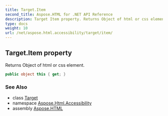 ```yaml
---
title: Target.Item
second_title: Aspose.HTML for .NET API Reference
description: Target Item property. Returns Object of html or css element
type: docs
weight: 10
url: /net/aspose.html.accessibility/target/item/
---
```

## Target.Item property

Returns Object of html or css element.

```csharp
public object this { get; }
```

### See Also

* class [Target](../)
* namespace [Aspose.Html.Accessibility](../../../aspose.html.accessibility/)
* assembly [Aspose.HTML](../../../)
